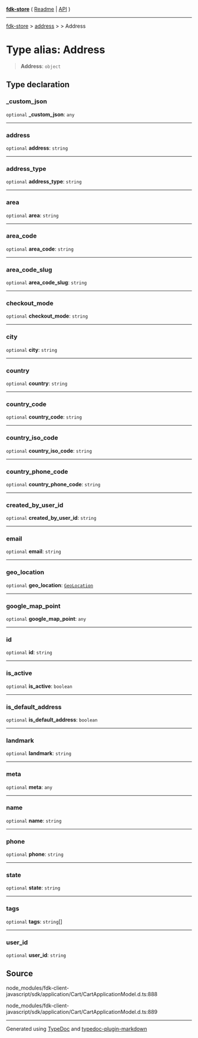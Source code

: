 [**fdk-store**](../../../README.md) ( [Readme](../../../README.md) \| [API](../../../API.md) )

---

[fdk-store](../../../API.md) > [address](../../README.md) > [<internal>](../README.md) > Address

# Type alias: Address

> **Address**: `object`

## Type declaration

### \_custom_json

`optional` **\_custom_json**: `any`

---

### address

`optional` **address**: `string`

---

### address_type

`optional` **address_type**: `string`

---

### area

`optional` **area**: `string`

---

### area_code

`optional` **area_code**: `string`

---

### area_code_slug

`optional` **area_code_slug**: `string`

---

### checkout_mode

`optional` **checkout_mode**: `string`

---

### city

`optional` **city**: `string`

---

### country

`optional` **country**: `string`

---

### country_code

`optional` **country_code**: `string`

---

### country_iso_code

`optional` **country_iso_code**: `string`

---

### country_phone_code

`optional` **country_phone_code**: `string`

---

### created_by_user_id

`optional` **created_by_user_id**: `string`

---

### email

`optional` **email**: `string`

---

### geo_location

`optional` **geo_location**: [`GeoLocation`](type-alias.GeoLocation.md)

---

### google_map_point

`optional` **google_map_point**: `any`

---

### id

`optional` **id**: `string`

---

### is_active

`optional` **is_active**: `boolean`

---

### is_default_address

`optional` **is_default_address**: `boolean`

---

### landmark

`optional` **landmark**: `string`

---

### meta

`optional` **meta**: `any`

---

### name

`optional` **name**: `string`

---

### phone

`optional` **phone**: `string`

---

### state

`optional` **state**: `string`

---

### tags

`optional` **tags**: `string`[]

---

### user_id

`optional` **user_id**: `string`

## Source

node_modules/fdk-client-javascript/sdk/application/Cart/CartApplicationModel.d.ts:888

node_modules/fdk-client-javascript/sdk/application/Cart/CartApplicationModel.d.ts:889

---

Generated using [TypeDoc](https://typedoc.org/) and [typedoc-plugin-markdown](https://www.npmjs.com/package/typedoc-plugin-markdown)
